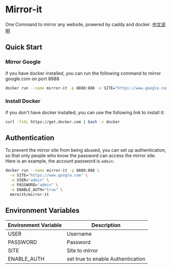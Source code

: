 # Mirror-it
One Command to mirror any website, powered by caddy and docker.
[中文说明](README.cn.md)

## Quick Start
### Mirror Google
if you have docker installed, you can run the following command to mirror google.com on port 8888
```bash
docker run --name mirror-it -p 8888:888 -e SITE="https://www.google.com" mereith/mirror-it
```
### Install Docker
if you don't have docker installed, you can use the following link to install it:
```bash
curl -fsSL https://get.docker.com | bash -s docker
```

## Authentication
To prevent the mirror site from being abused, you can set up authentication, so that only people who know the password can access the mirror site. Here is an example, the account password is `admin`:
```bash
docker run --name mirror-it -p 8888:888 \
  -e SITE="https://www.google.com" \
  -e USER="admin" \
  -e PASSWORD="admin" \
  -e ENABLE_AUTH="true" \
  mereith/mirror-it
```
## Environment Variables
| Environment Variable | Description |
| --- | --- |
| USER | Username |
| PASSWORD | Password |
| SITE | Site to mirror |
|ENABLE_AUTH| set true to enable Authentication|
